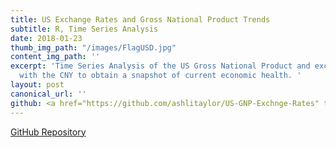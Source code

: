 ```yaml
---
title: US Exchange Rates and Gross National Product Trends
subtitle: R, Time Series Analysis
date: 2018-01-23
thumb_img_path: "/images/FlagUSD.jpg"
content_img_path: ''
excerpt: 'Time Series Analysis of the US Gross National Product and exchange rate
  with the CNY to obtain a snapshot of current economic health. '
layout: post
canonical_url: ''
github: <a href="https://github.com/ashlitaylor/US-GNP-Exchnge-Rates" target="_blank" class="btn btn-primary">GitHub Repository</a>
---
```

<a href="https://github.com/ashlitaylor/US-GNP-Exchnge-Rates" target="_blank" class="btn btn-primary">GitHub Repository</a>

